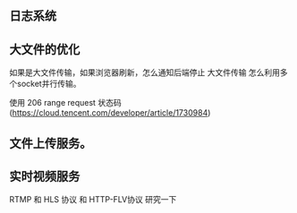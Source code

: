 ## 日志系统

## 大文件的优化
如果是大文件传输，如果浏览器刷新，怎么通知后端停止
大文件传输 怎么利用多个socket并行传输。

使用 206 range request 状态码
(https://cloud.tencent.com/developer/article/1730984)

## 文件上传服务。

## 实时视频服务
RTMP 和 HLS 协议 和 HTTP-FLV协议 研究一下